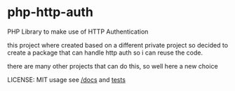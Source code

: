 # php-http-auth
PHP Library to make use of HTTP Authentication



this project where created based on a different private project so decided to create
a package that can handle http auth so i can reuse the code.

there are many other projects that can do this, so well here a new choice

LICENSE: MIT
usage see [/docs](https://github.com/cjpgdk/php-http-auth/tree/master/docs) and  [tests](https://github.com/cjpgdk/php-http-auth/tree/master/tests)
